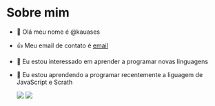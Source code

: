 # Sobre mim
- 👋 Olá meu nome é @kauases
- 👍 Meu email de contato é [email](santo.kaua@escola.pr.gov.br)
- 👀 Eu estou interessado em aprender a programar novas linguagens
- 🌱 Eu estou aprendendo a programar recentemente a liguagem de JavaScript e Scrath

  ![](https://img.shields.io/badge/Scratch-4D97FF?style=for-the-badge&logo=Scratch&logoColor=white)
  ![](https://img.shields.io/badge/JavaScript-323330?style=for-the-badge&logo=javascript&logoColor=F7DF1E)
  
  
